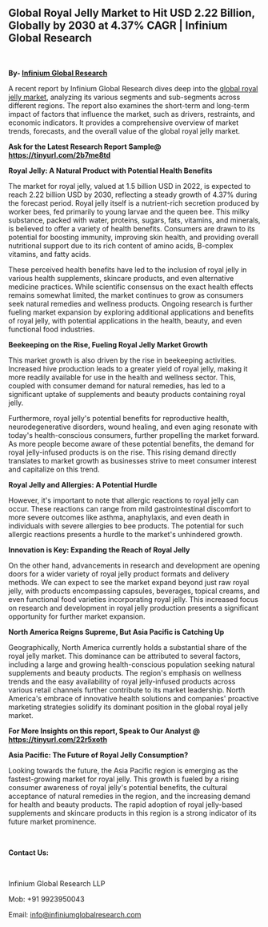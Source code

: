 <h2><strong>Global Royal Jelly Market to Hit USD 2.22 Billion, Globally by 2030 at 4.37% CAGR | Infinium Global Research</strong></h2>
<p>&nbsp;</p>
<p><strong>By- </strong><a href="https://www.infiniumglobalresearch.com"><strong>Infinium Global Research</strong></a></p>
<p>A recent report by Infinium Global Research dives deep into the <a href="https://www.infiniumglobalresearch.com/market-reports/global-royal-jelly-market">global royal jelly market</a>, analyzing its various segments and sub-segments across different regions. The report also examines the short-term and long-term impact of factors that influence the market, such as drivers, restraints, and economic indicators. It provides a comprehensive overview of market trends, forecasts, and the overall value of the global royal jelly market.</p>
<p><strong>Ask for the Latest Research Report Sample@ </strong><a href="https://tinyurl.com/2b7me8td"><strong>https://tinyurl.com/2b7me8td</strong></a></p>
<p><strong>Royal Jelly: A Natural Product with Potential Health Benefits</strong></p>
<p>The market for royal jelly, valued at 1.5 billion USD in 2022, is expected to reach 2.22 billion USD by 2030, reflecting a steady growth of 4.37% during the forecast period. Royal jelly itself is a nutrient-rich secretion produced by worker bees, fed primarily to young larvae and the queen bee. This milky substance, packed with water, proteins, sugars, fats, vitamins, and minerals, is believed to offer a variety of health benefits. Consumers are drawn to its potential for boosting immunity, improving skin health, and providing overall nutritional support due to its rich content of amino acids, B-complex vitamins, and fatty acids.</p>
<p>These perceived health benefits have led to the inclusion of royal jelly in various health supplements, skincare products, and even alternative medicine practices. While scientific consensus on the exact health effects remains somewhat limited, the market continues to grow as consumers seek natural remedies and wellness products. Ongoing research is further fueling market expansion by exploring additional applications and benefits of royal jelly, with potential applications in the health, beauty, and even functional food industries.</p>
<p><strong>Beekeeping on the Rise, Fueling Royal Jelly Market Growth</strong></p>
<p>This market growth is also driven by the rise in beekeeping activities. Increased hive production leads to a greater yield of royal jelly, making it more readily available for use in the health and wellness sector. This, coupled with consumer demand for natural remedies, has led to a significant uptake of supplements and beauty products containing royal jelly.</p>
<p>Furthermore, royal jelly's potential benefits for reproductive health, neurodegenerative disorders, wound healing, and even aging resonate with today's health-conscious consumers, further propelling the market forward. As more people become aware of these potential benefits, the demand for royal jelly-infused products is on the rise. This rising demand directly translates to market growth as businesses strive to meet consumer interest and capitalize on this trend.</p>
<p><strong>Royal Jelly and Allergies: A Potential Hurdle</strong></p>
<p>However, it's important to note that allergic reactions to royal jelly can occur. These reactions can range from mild gastrointestinal discomfort to more severe outcomes like asthma, anaphylaxis, and even death in individuals with severe allergies to bee products. The potential for such allergic reactions presents a hurdle to the market's unhindered growth.</p>
<p><strong>Innovation is Key: Expanding the Reach of Royal Jelly</strong></p>
<p>On the other hand, advancements in research and development are opening doors for a wider variety of royal jelly product formats and delivery methods. We can expect to see the market expand beyond just raw royal jelly, with products encompassing capsules, beverages, topical creams, and even functional food varieties incorporating royal jelly. This increased focus on research and development in royal jelly production presents a significant opportunity for further market expansion.</p>
<p><strong>North America Reigns Supreme, But Asia Pacific is Catching Up</strong></p>
<p>Geographically, North America currently holds a substantial share of the royal jelly market. This dominance can be attributed to several factors, including a large and growing health-conscious population seeking natural supplements and beauty products. The region's emphasis on wellness trends and the easy availability of royal jelly-infused products across various retail channels further contribute to its market leadership. North America's embrace of innovative health solutions and companies' proactive marketing strategies solidify its dominant position in the global royal jelly market.</p>
<p><strong>For More Insights on this report, Speak to Our Analyst @ </strong><a href="https://tinyurl.com/22r5xoth"><strong>https://tinyurl.com/22r5xoth</strong></a></p>
<p><strong>Asia Pacific: The Future of Royal Jelly Consumption?</strong></p>
<p>Looking towards the future, the Asia Pacific region is emerging as the fastest-growing market for royal jelly. This growth is fueled by a rising consumer awareness of royal jelly's potential benefits, the cultural acceptance of natural remedies in the region, and the increasing demand for health and beauty products. The rapid adoption of royal jelly-based supplements and skincare products in this region is a strong indicator of its future market prominence.</p>
<p>&nbsp;</p>
<p><strong>Contact Us:</strong></p>
<p>&nbsp;</p>
<p>Infinium Global Research LLP</p>
<p>Mob: +91 9923950043</p>
<p>Email: <a href="mailto:info@infiniumglobalresearch.com">info@infiniumglobalresearch.com</a></p>